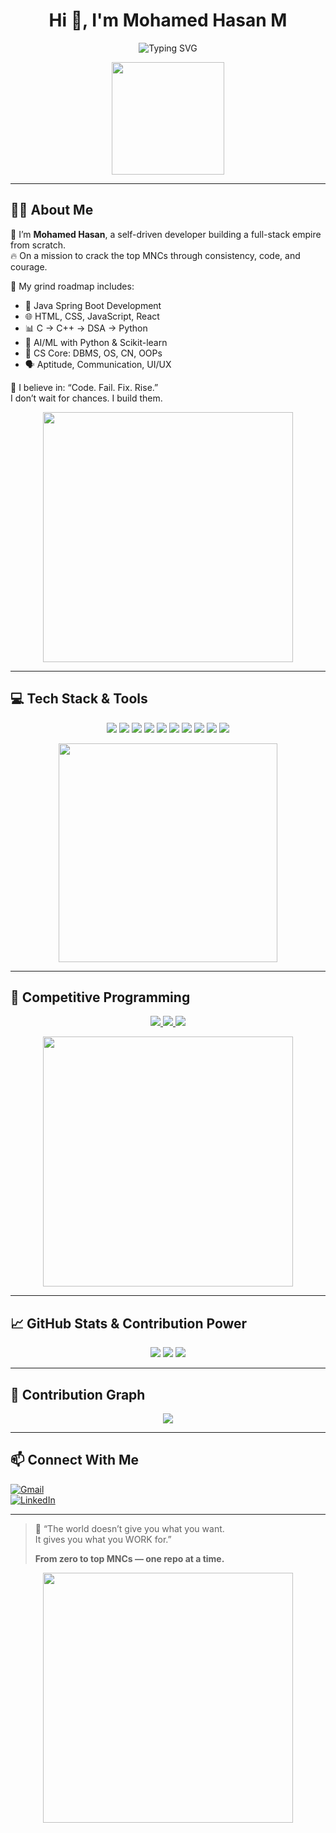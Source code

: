 <h1 align="center">Hi 👋, I'm Mohamed Hasan M</h1>
<p align="center">  
  <img src="https://readme-typing-svg.herokuapp.com?font=Fira+Code&size=24&pause=1000&center=true&vCenter=true&width=500&lines=Full+Stack+Developer+from+India;Java+Spring+Boot+Warrior;DSA+%7C+AI+%7C+ML+Grinder;I+Code+My+Way+to+the+Top+MNCs" alt="Typing SVG" />
</p>

<p align="center">
  <img src="https://media.giphy.com/media/26tn33aiTi1jkl6H6/giphy.gif" width="180px" />
</p>

---

## 🙋‍♂️ About Me

🌟 I’m **Mohamed Hasan**, a self-driven developer building a full-stack empire from scratch.  
🔥 On a mission to crack the top MNCs through consistency, code, and courage.

🧭 My grind roadmap includes:
- 🚀 Java Spring Boot Development
- 🌐 HTML, CSS, JavaScript, React
- 📊 C → C++ → DSA → Python
- 🤖 AI/ML with Python & Scikit-learn
- 🧠 CS Core: DBMS, OS, CN, OOPs
- 🗣️ Aptitude, Communication, UI/UX

📌 I believe in: “Code. Fail. Fix. Rise.”  
I don’t wait for chances. I build them.

<p align="center">
  <img src="https://media.giphy.com/media/qgQUggAC3Pfv687qPC/giphy.gif" width="400px"/>
</p>

---

## 💻 Tech Stack & Tools

<p align="center">
  <img src="https://img.shields.io/badge/Java-ED8B00?style=for-the-badge&logo=java&logoColor=white" />
  <img src="https://img.shields.io/badge/SpringBoot-6DB33F?style=for-the-badge&logo=springboot&logoColor=white" />
  <img src="https://img.shields.io/badge/HTML5-E34F26?style=for-the-badge&logo=html5&logoColor=white" />
  <img src="https://img.shields.io/badge/CSS3-1572B6?style=for-the-badge&logo=css3&logoColor=white" />
  <img src="https://img.shields.io/badge/JavaScript-F7DF1E?style=for-the-badge&logo=javascript&logoColor=black" />
  <img src="https://img.shields.io/badge/React-20232A?style=for-the-badge&logo=react&logoColor=61DAFB" />
  <img src="https://img.shields.io/badge/MySQL-00758F?style=for-the-badge&logo=mysql&logoColor=white" />
  <img src="https://img.shields.io/badge/MongoDB-4EA94B?style=for-the-badge&logo=mongodb&logoColor=white" />
  <img src="https://img.shields.io/badge/Git-F05032?style=for-the-badge&logo=git&logoColor=white" />
  <img src="https://img.shields.io/badge/GitHub-000?style=for-the-badge&logo=github&logoColor=white" />
</p>

<p align="center">
  <img src="https://media.giphy.com/media/IdyAQJVN2kVPNUrojM/giphy.gif" width="350px" />
</p>

---

## 🧠 Competitive Programming

<p align="center">
  <a href="https://leetcode.com/u/mohamedhasan8403/" target="_blank">
    <img src="https://img.shields.io/badge/LeetCode-FFA116?style=for-the-badge&logo=leetcode&logoColor=white" />
  </a>
  <a href="https://www.hackerrank.com/profile/hm0401234" target="_blank">
    <img src="https://img.shields.io/badge/HackerRank-2EC866?style=for-the-badge&logo=hackerrank&logoColor=white" />
  </a>
  <a href="https://www.geeksforgeeks.org/user/mohamedhank84/" target="_blank">
    <img src="https://img.shields.io/badge/GeeksforGeeks-0F9D58?style=for-the-badge&logo=geeksforgeeks&logoColor=white" />
  </a>
</p>

<p align="center">
  <img src="https://media.giphy.com/media/Y4ak9Ki2GZCbJxAnJD/giphy.gif" width="400px" />
</p>

---

## 📈 GitHub Stats & Contribution Power

<p align="center">
  <img src="https://github-readme-stats.vercel.app/api?username=mohamedhasan8403&show_icons=true&theme=tokyonight" />
  <img src="https://github-readme-streak-stats.herokuapp.com?user=mohamedhasan8403&theme=tokyonight" />
  <img src="https://github-readme-stats.vercel.app/api/top-langs/?username=mohamedhasan8403&layout=compact&theme=tokyonight" />
</p>

---

## 🧩 Contribution Graph

<p align="center">
  <img src="https://github-readme-activity-graph.vercel.app/graph?username=mohamedhasan8403&theme=react-dark&hide_border=true" />
</p>

---

## 📫 Connect With Me

[![Gmail](https://img.shields.io/badge/-mohamedhasan8403@gmail.com-c14438?style=flat&logo=Gmail&logoColor=white)](mailto:mohamedhasan8403@gmail.com)  
[![LinkedIn](https://img.shields.io/badge/LinkedIn-blue?style=flat&logo=linkedin&logoColor=white)](https://linkedin.com/in/your-profile)

---

> 💬 “The world doesn’t give you what you want.  
> It gives you what you WORK for.”  
>  
> **From zero to top MNCs — one repo at a time.**

<p align="center">
  <img src="https://media.giphy.com/media/bGgsc5mWoryfgKBx1u/giphy.gif" width="400px" />
</p>

